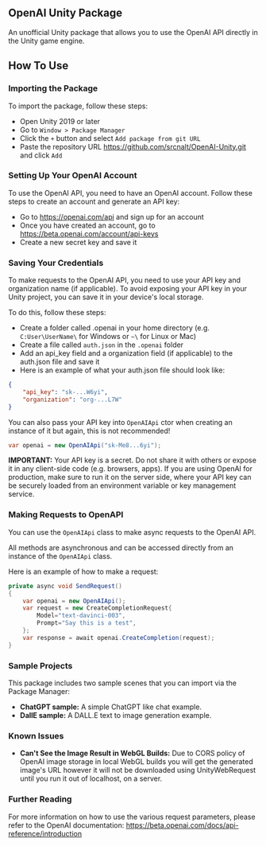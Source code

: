 ## OpenAI Unity Package
An unofficial Unity package that allows you to use the OpenAI API directly in the Unity game engine.

## How To Use

### Importing the Package
To import the package, follow these steps:
- Open Unity 2019 or later
- Go to `Window > Package Manager`
- Click the `+` button and select `Add package from git URL`
- Paste the repository URL https://github.com/srcnalt/OpenAI-Unity.git and click `Add`

### Setting Up Your OpenAI Account
To use the OpenAI API, you need to have an OpenAI account. Follow these steps to create an account and generate an API key:

- Go to https://openai.com/api and sign up for an account
- Once you have created an account, go to https://beta.openai.com/account/api-keys
- Create a new secret key and save it

### Saving Your Credentials
To make requests to the OpenAI API, you need to use your API key and organization name (if applicable). To avoid exposing your API key in your Unity project, you can save it in your device's local storage.

To do this, follow these steps:

- Create a folder called .openai in your home directory (e.g. `C:User\UserName\` for Windows or `~\` for Linux or Mac)
- Create a file called `auth.json` in the `.openai` folder
- Add an api_key field and a organization field (if applicable) to the auth.json file and save it
- Here is an example of what your auth.json file should look like:

```json
{
    "api_key": "sk-...W6yi",
    "organization": "org-...L7W"
}
```

You can also pass your API key into `OpenAIApi` ctor when creating an instance of it but again, this is not recommended!

```csharp
var openai = new OpenAIApi("sk-Me8...6yi");
```

**IMPORTANT:** Your API key is a secret. 
Do not share it with others or expose it in any client-side code (e.g. browsers, apps). 
If you are using OpenAI for production, make sure to run it on the server side, where your API key can be securely loaded from an environment variable or key management service.

### Making Requests to OpenAPI
You can use the `OpenAIApi` class to make async requests to the OpenAI API.

All methods are asynchronous and can be accessed directly from an instance of the `OpenAIApi` class.

Here is an example of how to make a request:

```csharp
private async void SendRequest()
{
    var openai = new OpenAIApi();
    var request = new CreateCompletionRequest{
        Model="text-davinci-003",
        Prompt="Say this is a test",
    };
    var response = await openai.CreateCompletion(request);
}
```

### Sample Projects
This package includes two sample scenes that you can import via the Package Manager:

- **ChatGPT sample:** A simple ChatGPT like chat example.
- **DallE sample:** A DALL.E text to image generation example.

### Known Issues
- **Can't See the Image Result in WebGL Builds:** Due to CORS policy of OpenAI image storage in local WebGL builds you will get the generated image's URL however it will not be
downloaded using UnityWebRequest until you run it out of localhost, on a server.

### Further Reading
For more information on how to use the various request parameters, 
please refer to the OpenAI documentation: https://beta.openai.com/docs/api-reference/introduction
